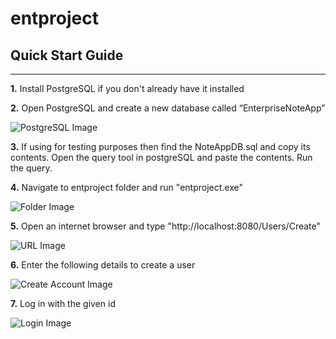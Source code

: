 # entproject

## Quick Start Guide
___

**1.** Install PostgreSQL if you don't already have it installed

**2.** Open PostgreSQL and create a new database called “EnterpriseNoteApp”

![PostgreSQL Image](https://github.com/staceysike/entproject/blob/master/images/postgres.jpg "PostgreSQL Image")

**3.** If using for testing purposes then find the NoteAppDB.sql and copy its contents. Open the query tool in postgreSQL and paste the contents. Run the query.

**4.** Navigate to entproject folder and run "entproject.exe"

![Folder Image](https://github.com/staceysike/entproject/blob/master/images/openexe.jpg "Folder Image")

**5.** Open an internet browser and type "http://localhost:8080/Users/Create"

![URL Image](https://github.com/staceysike/entproject/blob/master/images/url.jpg "URL Image")

**6.** Enter the following details to create a user

![Create Account Image](https://github.com/staceysike/entproject/blob/master/images/createaccount.jpg "Create Account Image")

**7.** Log in with the given id

![Login Image](https://github.com/staceysike/entproject/blob/master/images/login.jpg "Login Image")
